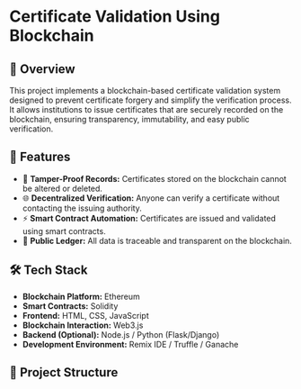 # Certificate Validation Using Blockchain

## 📜 Overview

This project implements a blockchain-based certificate validation system designed to prevent certificate forgery and simplify the verification process. It allows institutions to issue certificates that are securely recorded on the blockchain, ensuring transparency, immutability, and easy public verification.

## 🚀 Features

- 🔐 **Tamper-Proof Records:** Certificates stored on the blockchain cannot be altered or deleted.
- 🌐 **Decentralized Verification:** Anyone can verify a certificate without contacting the issuing authority.
- ⚡ **Smart Contract Automation:** Certificates are issued and validated using smart contracts.
- 📄 **Public Ledger:** All data is traceable and transparent on the blockchain.

## 🛠️ Tech Stack

- **Blockchain Platform:** Ethereum
- **Smart Contracts:** Solidity
- **Frontend:** HTML, CSS, JavaScript
- **Blockchain Interaction:** Web3.js
- **Backend (Optional):** Node.js / Python (Flask/Django)
- **Development Environment:** Remix IDE / Truffle / Ganache

## 📂 Project Structure

